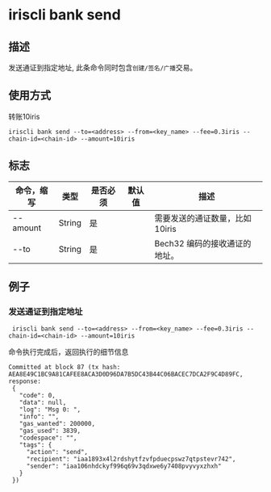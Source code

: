 # iriscli bank send

## 描述

发送通证到指定地址, 此条命令同时包含`创建/签名/广播`交易。

## 使用方式

转账10iris
```
iriscli bank send --to=<address> --from=<key_name> --fee=0.3iris --chain-id=<chain-id> --amount=10iris
``` 

## 标志

| 命令，缩写       | 类型   | 是否必须 | 默认值                | 描述                                                         |
| ---------------- | ------ | -------- | --------------------- | ------------------------------------------------------------ |
| --amount         | String | 是       |                       | 需要发送的通证数量，比如10iris                               |
| --to             | String | 是       |                       | Bech32 编码的接收通证的地址。                                |

## 例子

### 发送通证到指定地址 

```
 iriscli bank send --to=<address> --from=<key_name> --fee=0.3iris --chain-id=<chain-id> --amount=10iris
```

命令执行完成后，返回执行的细节信息
```
Committed at block 87 (tx hash: AEA8E49C1BC9A81CAFEE8ACA3D0D96DA7B5DC43B44C06BACEC7DCA2F9C4D89FC, response:
 {
   "code": 0,
   "data": null,
   "log": "Msg 0: ",
   "info": "",
   "gas_wanted": 200000,
   "gas_used": 3839,
   "codespace": "",
   "tags": {
     "action": "send",
     "recipient": "iaa1893x4l2rdshytfzvfpduecpswz7qtpstevr742",
     "sender": "iaa106nhdckyf996q69v3qdxwe6y7408pvyvyxzhxh"
   }
 })
```
